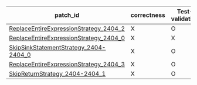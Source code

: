  | patch_id |correctness |Test-validation |NPEX-validation |
 |--- | --- | --- | --- | 
 | [ReplaceEntireExpressionStrategy_2404_2](./patches/ReplaceEntireExpressionStrategy_2404_2/patch.java#2399) | X | O | X | 
 | [ReplaceEntireExpressionStrategy_2404_0](./patches/ReplaceEntireExpressionStrategy_2404_0/patch.java#2399) | X | X | X | 
 | [SkipSinkStatementStrategy_2404-2404_0](./patches/SkipSinkStatementStrategy_2404-2404_0/patch.java#2399) | X | O | X | 
 | [ReplaceEntireExpressionStrategy_2404_3](./patches/ReplaceEntireExpressionStrategy_2404_3/patch.java#2399) | X | O | X | 
 | [SkipReturnStrategy_2404-2404_1](./patches/SkipReturnStrategy_2404-2404_1/patch.java#2399) | X | O | X | 
